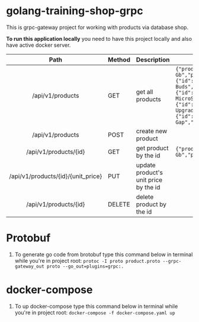 # golang-training-shop-grpc

This is grpc-gateway project for working with products via database shop.

**To run this application locally** you need to have this project locally and also have active docker server.



|             Path            | Method | Description                           | Body example                                                                                                                                                                                                                     |
|:---------------------------:|--------|---------------------------------------|----------------------------------------------------------------------------------------------------------------------------------------------------------------------------------------------------------------------------------|
| /api/v1/products                   | GET    | get all products                      |```{"product":[{"id":"1","name":"Kingston DDR4-1600 8 Gb","productCategoryId":"3","quantity":"15","unitPrice":"$67.00"},{"id":"2","name":"Samsung Galaxy Buds","productCategoryId":"1","quantity":"8","unitPrice":"$120.00"},{"id":"3","name":"Samsung Electronics EVO Select 256GB MicroSDXC","productCategoryId":"1","quantity":"26","unitPrice":"$30.00"},{"id":"4","name":"Windows 10 Pro Upgrade","productCategoryId":"5","quantity":"40","unitPrice":"$100.00"},{"id":"5","name":"Kraus KAG-2MB Dishwasher Air Gap","productCategoryId":"2","quantity":"31","unitPrice":"$25.00"}]}```|
| /api/v1/products                   | POST   | create new product                    |                                                                                                                                                                                                                                  |
| /api/v1/products/{id}              | GET    | get product by the id                 | ```{"product":{"id":"1","name":"Kingston DDR4-1600 8 Gb","productCategoryId":"3","quantity":"15","unitPrice":"$67.00"}}```                                                                                                                                  |
| /api/v1/products/{id}/{unit_price} | PUT    | update product's unit price by the id |                                                                                                                                                                                                                                  |
| /api/v1/products/{id}              | DELETE | delete product by the id              |                                                                                                                                                                                                                                  |

# Protobuf

1. To generate go code from brotobuf type this command below  in terminal while you're in project root:
`protoc -I proto product.proto --grpc-gateway_out proto --go_out=plugins=grpc:.`

# docker-compose

1. To up docker-compose type this  command below in terminal while you're in project root:
`docker-compose -f docker-compose.yaml up`
